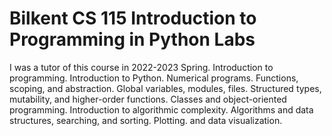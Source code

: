 # Bilkent CS 115 Introduction to Programming in Python Labs

I was a tutor of this course in 2022-2023 Spring.
Introduction to programming. Introduction to Python. Numerical programs. Functions, scoping, and abstraction. Global variables, modules, files. Structured types, mutability, and higher-order functions. Classes and object-oriented programming. Introduction to algorithmic complexity. Algorithms and data structures, searching, and sorting. Plotting. and data visualization. 
